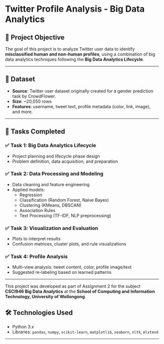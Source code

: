 # Twitter Profile Analysis -  Big Data Analytics 
## 📌 Project Objective

The goal of this project is to analyze Twitter user data to identify **misclassified human and non-human profiles**, using a combination of big data analytics techniques following the **Big Data Analytics Lifecycle**.

---

## 📁 Dataset

- **Source**: Twitter user dataset originally created for a gender prediction task by CrowdFlower.
- **Size**: ~20,050 rows
- **Features**: username, tweet text, profile metadata (color, link, image), and more.

---

## 🚀 Tasks Completed

### ✅ Task 1: Big Data Analytics Lifecycle
- Project planning and lifecycle phase design
- Problem definition, data acquisition, and preparation

### ✅ Task 2: Data Processing and Modeling
- Data cleaning and feature engineering
- Applied models:
  - Regression
  - Classification (Random Forest, Naive Bayes)
  - Clustering (KMeans, DBSCAN)
  - Association Rules
  - Text Processing (TF-IDF, NLP preprocessing)

### ✅ Task 3: Visualization and Evaluation
- Plots to interpret results
- Confusion matrices, cluster plots, and rule visualizations

### ✅ Task 4: Profile Analysis
- Multi-view analysis: tweet content, color, profile image/text
- Suggested re-labeling based on learned patterns

---
This project was developed as part of Assignment 2 for the subject **CSCI946 Big Data Analytics** at the **School of Computing and Information Technology, University of Wollongong**.
## 🛠️ Technologies Used

- Python 3.x
- Libraries: `pandas`, `numpy`, `scikit-learn`, `matplotlib`, `seaborn`, `nltk`, `mlxtend`

---

